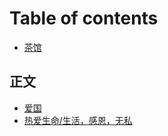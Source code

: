 # Table of contents

* [茶馆](README.md)

## 正文

* [爱国](ai-guo/ai-guo-1.md)
* [热爱生命/生活，感恩，无私](ai-guo/re-ai-sheng-ming-sheng-huo-gan-en-wu-si.md)

